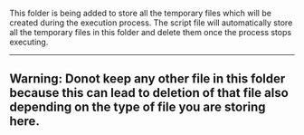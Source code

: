 This folder is being added to store all the temporary files which will be created during the execution process.
The script file will automatically store all the temporary files in this folder and delete them once the process stops executing.


----------------------------------------------------------------------------------------------------------------------------------------------------------------
Warning:
Donot keep any other file in this folder because this can lead to deletion of that file also depending on the type of file you are storing here.
----------------------------------------------------------------------------------------------------------------------------------------------------------------
